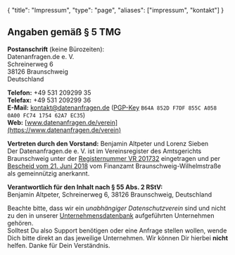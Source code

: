 {
	"title": "Impressum",
	"type": "page",
	"aliases": ["impressum", "kontakt"]
}

## Angaben gemäß § 5 TMG

**Postanschrift** (keine Bürozeiten):  
Datenanfragen.de e.&nbsp;V.  
Schreinerweg 6  
38126 Braunschweig  
Deutschland

**Telefon:** +49 531 209299 35  
**Telefax:** +49 531 209299 36  
**E-Mail:** kontakt@datenanfragen.de ([PGP-Key](/pgp/62A7EC35.asc) `B64A 852D F7DF 855C A058  0A00 FC74 1754 62A7 EC35`)  
**Web:** [www.datenanfragen.de/verein](https://www.datenanfragen.de/verein)

**Vertreten durch den Vorstand:** Benjamin Altpeter und Lorenz Sieben  
Der Datenanfragen.de e.&nbsp;V. ist im Vereinsregister des Amtsgerichts Braunschweig unter der [Registernummer VR&nbsp;201732](https://static.dacdn.de/docs/vereinsregisterabdruck_2018-09-05.pdf "Aktueller Abdruck aus dem Vereinsregister vom 05. September 2018") eingetragen und per [Bescheid vom 21. Juni 2018](https://static.dacdn.de/docs/feststellungsbescheid_2018-06-21.pdf) vom Finanzamt Braunschweig-Wilhelmstraße als gemeinnützig anerkannt.

**Verantwortlich für den Inhalt nach § 55 Abs. 2 RStV:**  
Benjamin Altpeter, Schreinerweg 6, 38126 Braunschweig, Deutschland

<div class="box box-warning">
	Beachte bitte, dass wir ein <em>unabhängiger Datenschutzverein</em> sind und nicht zu den in unserer <a href="/company">Unternehmensdatenbank</a> aufgeführten Unternehmen gehören.<br>
	Solltest Du also Support benötigen oder eine Anfrage stellen wollen, wende Dich bitte direkt an das jeweilige Unternehmen. Wir können Dir hierbei <strong>nicht</strong> helfen. Danke für Dein Verständnis.
</div>

<script type="application/ld+json">
	{
		"@context": "http://schema.org",
		"@type": "NGO",
		"name": "Datenanfragen.de e. V.",
		"address": {
			"@type": "PostalAddress",
			"streetAddress": "c/o Benjamin Altpeter, Schreinerweg 6",
			"postalCode": "38126",
			"addressLocality": "Braunschweig",
			"addressCountry": "DE"
		},
		"telephone": "+49 531 209299 35",
		"faxNumber": "+49 531 209299 36",
		"email": "kontakt@datenanfragen.de",
		"url": "https://www.datenanfragen.de/verein",
		"logo": "https://www.datenanfragen.de/img/logo-datenanfragen-ev.png"
	}
</script>
